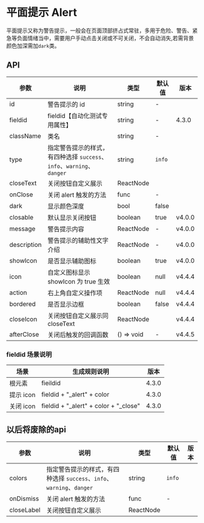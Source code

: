 # 平面提示 Alert

平面提示又称为警告提示，一般会在页面顶部挤占式常驻，多用于危险、警告、紧急等负面情绪当中，需要用户手动点击关闭或不可关闭，不会自动消失,若需背景颜色加深需加`dark`类。

## API

<!--Alert-->

| 参数        | 说明                                                                  | 类型       | 默认值                   | 版本   |
| ----------- | --------------------------------------------------------------------- | ---------- | ------------------------ | ------ |
| id          | 警告提示的 id                                                         | string     | -                        |
| fieldid     | fieldid【自动化测试专用属性】                                         | string     | -                        | 4.3.0  |
| className   | 类名                                                                  | string     | -                        |
| type      | 指定警告提示的样式，有四种选择 `success`、`info`、`warning`、`danger` | string     | `info`                   |
| closeText  | 关闭按钮自定义展示                                                    | ReactNode  | <Icon type='uf-close' /> |
| onClose   | 关闭 alert 触发的方法                                                 | func       | -                        |
| dark        | 显示颜色深度                                                          | bool       | false                    |
| closable    | 默认显示关闭按钮                                                      | boolean    | true                     | v4.0.0 |
| message     | 警告提示内容                                                          | ReactNode  | -                        | v4.0.0 |
| description | 警告提示的辅助性文字介绍                                              | ReactNode  | -                        | v4.0.0 |
| showIcon    | 是否显示辅助图标                                                      | boolean    | true                     | v4.0.0 |
| icon        | 自定义图标显示 showIcon 为 true 生效                                  | boolean    | null                     | v4.4.4 |
| action      | 右上角自定义操作项                                                    | ReactNode  | null                     | v4.4.4 |
| bordered    | 是否显示边框                                                          | boolean    | false                    | v4.4.4 |
| closeIcon   | 关闭按钮自定义展示同 closeText                                       | ReactNode  | <Icon type='uf-close' /> | v4.4.4 |
| afterClose  | 关闭后触发的回调函数                                                  | () => void | -                        | v4.4.5  |

### fieldid 场景说明

| 场景      | 生成规则说明                            | 版本  |
| --------- | --------------------------------------- | ----- |
| 根元素    | fieildid                                | 4.3.0 |
| 提示 icon | fieldid + "\_alert" + color             | 4.3.0 |
| 关闭 icon | fieldid + "\_alert" + color + "\_close" | 4.3.0 |
## 以后将废除的api

| 参数 | 说明 | 类型 | 默认值 | 版本 |
| --- | --- | --- | --- | --- |
| colors      | 指定警告提示的样式，有四种选择 `success`、`info`、`warning`、`danger` | string     | `info`                   |
| onDismiss   | 关闭 alert 触发的方法                                                 | func       | -                        |
| closeLabel  | 关闭按钮自定义展示                                                    | ReactNode  | <Icon type='uf-close' /> |
